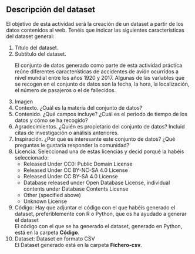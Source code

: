 ## Descripción del dataset

El objetivo de esta actividad será la creación de un dataset a partir de los datos contenidos al web. Tenéis que indicar las siguientes características del dataset general: 

 <ol>
  <li>Título del dataset. </li>
  
  <li>Subtítulo del dataset. </li> 
  
  
El conjunto de datos generado como parte de esta actividad práctica reúne diferentes características de accidentes de avión ocurridos a nivel mundial entre los años 1920 y 2017. Algunas de las variables que se recogen en el conjunto de datos son la fecha, la hora, la localización, el número de pasajeros o el de fallecidos.

  <li>Imagen </li>

<li> Contexto. ¿Cuál es la materia del conjunto de datos?</li>

<li> Contenido. ¿Qué campos incluye? ¿Cuál es el periodo de tiempo de los datos y cómo se ha recogido? 
 
 
<li> Agradecimientos. ¿Quién es propietario del conjunto de datos? Incluid citas de investigación o análisis anteriores. 
 
<li>Inspiración. ¿Por qué es interesante este conjunto de datos? ¿Qué preguntas le gustaría responder la comunidad? </li>

<li>Licencia. Seleccionad una de estas licencias y decid porqué la habéis seleccionado: 
  <ul>
    <li>Released Under CC0: Public Domain License</li>
    <li>Released Under CC BY-NC-SA 4.0 License</li>
    <li>Released Under CC BY-SA 4.0 License</li> 
    <li>Database released under Open Database License, individual contents under Database Contents License</li> 
    <li>Other (specified above) </li> 
    <li>Unknown License</li> 
  </ul>
 
 <li>Código: Hay que adjuntar el código con el que habéis generado el dataset, preferiblemente con R o Python, que os ha ayudado a generar el dataset </li>
 El código con el que se ha generado el dataset, generado en Python, está en la carpeta <b>Código</b>.
 
 <li>Dataset: Dataset en formato CSV </li>
 El Dataset generado está en la carpeta <b>Fichero-csv</b>.

<ol>
